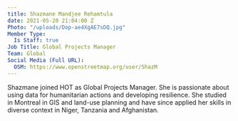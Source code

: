 ```yaml
---
title: Shazmane Mandjee Rehamtula
date: 2021-05-20 21:04:00 Z
Photo: "/uploads/Dop-ae4XgAE7sDQ.jpg"
Member Type:
  Is Staff: true
Job Title: Global Projects Manager
Team: Global
Social Media (Full URL):
  OSM: https://www.openstreetmap.org/user/ShazM
---
```


Shazmane joined HOT as Global Projects Manager. She is passionate about using data for humanitarian actions and developing resilience. She studied in Montreal in GIS and land-use planning and have since applied her skills in diverse context in Niger, Tanzania and Afghanistan. 